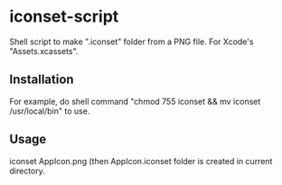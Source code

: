 # iconset-script

Shell script to make ".iconset" folder from a PNG file. For Xcode's "Assets.xcassets".

## Installation

For example, do shell command "chmod 755 iconset && mv iconset /usr/local/bin" to use.

## Usage

iconset AppIcon.png (then AppIcon.iconset folder is created in current directory.